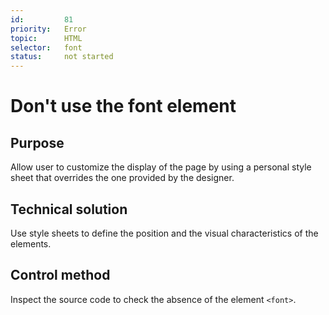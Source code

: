 ```yaml
---
id:         81
priority:   Error
topic:      HTML
selector:   font
status:     not started
---
```


# Don't use the font element

## Purpose

Allow user to customize the display of the page by using a personal style sheet that overrides the one provided by the designer.

## Technical solution

Use style sheets to define the position and the visual characteristics of the elements.

## Control method

Inspect the source code to check the absence of the element `<font>`.
